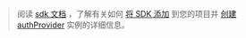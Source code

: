 <!-- markdownlint-disable MD041-->

> 阅读 [sdk 文档](/graph/sdks/sdks-overview) ，了解有关如何 [将 SDK 添加](/graph/sdks/sdk-installation) 到您的项目并 [创建 authProvider](/graph/sdks/choose-authentication-providers) 实例的详细信息。